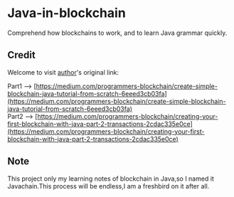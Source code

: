 # Java-in-blockchain

Comprehend how blockchains to work, and to learn Java grammar quickly.

## Credit

Welcome to visit [author](https://github.com/CryptoKass)'s original link:<br>

Part1 --> [https://medium.com/programmers-blockchain/create-simple-blockchain-java-tutorial-from-scratch-6eeed3cb03fa](https://medium.com/programmers-blockchain/create-simple-blockchain-java-tutorial-from-scratch-6eeed3cb03fa)<br>
Part2 --> [https://medium.com/programmers-blockchain/creating-your-first-blockchain-with-java-part-2-transactions-2cdac335e0ce](https://medium.com/programmers-blockchain/creating-your-first-blockchain-with-java-part-2-transactions-2cdac335e0ce)<br>


## Note

This project only my learning notes of blockchain in Java,so I named it Javachain.This process will be endless,I am a freshbird on it after all.


